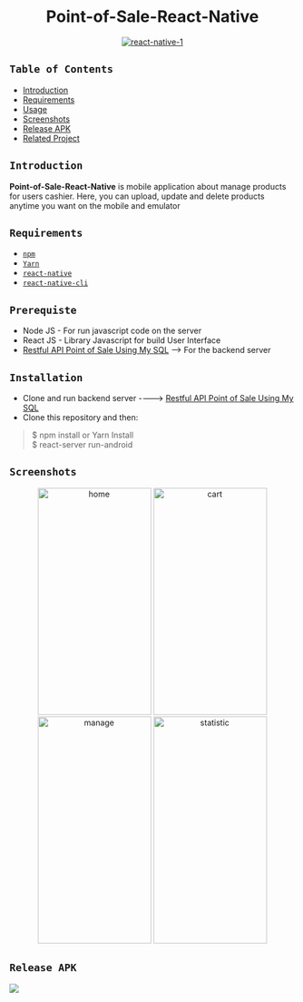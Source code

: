 
<h1 align="center">Point-of-Sale-React-Native</h1>
<p align="center">
  <a href="https://ibb.co/t2Jb9Vm"><img src="https://i.ibb.co/QHK64yb/react-native-1.png" alt="react-native-1" border="0"></a>
</p>

## `Table of Contents`

- [Introduction](#introduction)
- [Requirements](#requirements)
- [Usage](#usage-for-development)
- [Screenshots](#screenshots)
- [Release APK](#release-apk)
- [Related Project](#related-project-backend)

## `Introduction`
<b>Point-of-Sale-React-Native</b> is mobile application about manage products for users cashier. Here, you can upload, update and delete products anytime you want on the mobile and emulator

## `Requirements`
* [`npm`](https://www.npmjs.com/get-npm)
* [`Yarn`](https://yarnpkg.com/lang/en/docs/install/#windows-stable)
* [`react-native`](https://facebook.github.io/react-native/docs/getting-started)
* [`react-native-cli`](https://facebook.github.io/react-native/docs/getting-started)

## `Prerequiste`
- Node JS - For run javascript code on the server
- React JS - Library Javascript for build User Interface
- [Restful API Point of Sale Using My SQL](https://github.com/luthfimahar03/Rest-Ful-API-Point-Of-Sale-Using-My-SQL-.git) --> For the backend server

## `Installation`
* Clone and run backend server ----> [Restful API Point of Sale Using My SQL](https://github.com/luthfimahar03/Rest-Ful-API-Point-Of-Sale-Using-My-SQL-.git)
* Clone this repository and then:
> $ npm install or Yarn Install <br>
> $ react-server run-android 

## `Screenshots`
<div align="center">
    <a href="https://ibb.co/YTnRdWR"><img width="200" height="400" src="https://i.ibb.co/Xk02542/home.jpg" alt="home" border="0"></a>
    <a href="https://ibb.co/Wpw0VJ7"><img  width="200" height="400" src="https://i.ibb.co/1J5MzWB/cart.jpg" alt="cart" border="0"></a>
    <a href="https://ibb.co/S37Dnfk"><img  width="200" height="400" src="https://i.ibb.co/x78KjFn/manage.jpg" alt="manage" border="0"></a>
    <a href="https://ibb.co/h1Bzc9J"><img  width="200" height="400" src="https://i.ibb.co/bRs9FmM/statistic.jpg" alt="statistic" border="0"></a>

</div>

## `Release APK`
<a href="https://drive.google.com/file/d/1M17CgXEEPcyWkmP7onO-p7vE4ud5Gvs3/view?usp=sharing">
  <img src="https://img.shields.io/badge/Download%20on%20the-Google%20Drive-blue.svg?style=popout&logo=google-drive"/>
</a>

